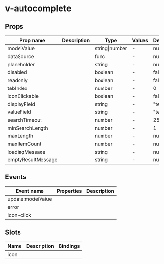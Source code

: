 # v-autocomplete

## Props

| Prop name          | Description | Type           | Values | Default |
| ------------------ | ----------- | -------------- | ------ | ------- |
| modelValue         |             | string\|number | -      | null    |
| dataSource         |             | func           | -      | null    |
| placeholder        |             | string         | -      | null    |
| disabled           |             | boolean        | -      | false   |
| readonly           |             | boolean        | -      | false   |
| tabIndex           |             | number         | -      | 0       |
| iconClickable      |             | boolean        | -      | false   |
| displayField       |             | string         | -      | "text"  |
| valueField         |             | string         | -      | "text"  |
| searchTimeout      |             | number         | -      | 250     |
| minSearchLength    |             | number         | -      | 1       |
| maxLength          |             | number         | -      | null    |
| maxItemCount       |             | number         | -      | null    |
| loadingMessage     |             | string         | -      | null    |
| emptyResultMessage |             | string         | -      | null    |

## Events

| Event name        | Properties | Description |
| ----------------- | ---------- | ----------- |
| update:modelValue |            |
| error             |            |
| icon-click        |            |

## Slots

| Name | Description | Bindings |
| ---- | ----------- | -------- |
| icon |             |          |
